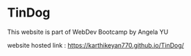 # TinDog
This website is part of WebDev Bootcamp by Angela YU


website hosted link :  https://karthikeyan770.github.io/TinDog/
